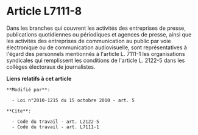 # Article L7111-8

Dans les branches qui couvrent les activités des entreprises de presse, publications quotidiennes ou périodiques et agences
de presse, ainsi que les activités des entreprises de communication au public par voie électronique ou de communication
audiovisuelle, sont représentatives à l'égard des personnels mentionnés à l'article L. 7111-1 les organisations syndicales
qui remplissent les conditions de l'article L. 2122-5 dans les collèges électoraux de journalistes.

**Liens relatifs à cet article**

	**Modifié par**:

	  - Loi n°2010-1215 du 15 octobre 2010 - art. 5

	**Cite**:

	  - Code du travail - art. L2122-5
	  - Code du travail - art. L7111-1
